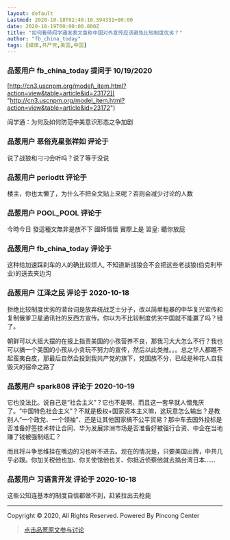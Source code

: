 ```yaml
---
layout: default
Lastmod: 2020-10-18T02:40:10.594331+00:00
date: 2020-10-19T00:00:00.000Z
title: "如何看待阎学通发表文章称中国对外宣传应该避免比较制度优劣？"
author: "fb_china_today"
tags: [媒体,共产党,美国,中国]
---
```



### 品葱用户 **fb_china_today** 提问于 10/19/2020
    
[http://cn3.uscnpm.org/model\_item.html?action=view&table=article&id=23172]( "http://cn3.uscnpm.org/model_item.html?action=view&table=article&id=23172")  
  
阎学通：为何及如何防范中美意识形态之争加剧
    
                

### 品葱用户 **恶俗克星张祥如** 评论于 
        
说了战狼和刁刁会听吗？说了等于没说
        
                

### 品葱用户 **periodtt** 评论于 
        
楼主，你也太懒了，为什么不把全文贴上来呢？否则会减少讨论的人数
        
                

### 品葱用户 **POOL_POOL** 评论于 
        
今時今日 發這種文無非是放不下 國師情懷 實際上是 習皇: 聽你放屁
        
                

### 品葱用户 **fb_china_today** 评论于 
        
这种给加速踩刹车的人的确比较烦人, 不知道新战狼会不会把这些老战狼(伯克利毕业)的送去夹边沟
        
                

### 品葱用户 **江泽之民** 评论于 2020-10-18
        
拒绝比较制度优劣的潜台词是放弃统战芝士分子，改以简单粗暴的中华复兴宣传和复制俄爹卫星通讯社的反西方宣传。你以为不比较制度优劣中国就不能赢了吗？错了。  
  
朝鲜可以大摇大摆的在报上指责美国的小孩营养不良，那我习大大怎么不行？我也可以搞一个美国的小孩从小贪玩不努力的宣传，然后以此类推。。。总之华人都瞧不起蛮夷白皮，那最后自然会投到我共产党的旗下，党国族不分，已经是种花人自我毁灭的宿命之路了
        
                

### 品葱用户 **spark808** 评论于 2020-10-19
        
它也没法比。说自己是“社会主义”？它也不是啊，而且这一套早就人憎鬼厌了。“中国特色社会主义”？不就是极权+国家资本主义嘛，这玩意怎么输出？是教别人“一个政党、一个领袖”、还是让其他国家搞不公平贸易？那中车去国外投标是否准备好签技术转让合同、华为发展非洲市场是否准备好被强行合资、中企在当地赚了钱被强制结汇？  
  
而且将斗争思维挂在嘴边的习也听不进去。现在的情况是，只要美国出牌，中共几乎必跟。你加关税他也加、你关使馆他也关、你抵近侦察他就去搞台湾日本......
        
                

### 品葱用户 **习语言开发** 评论于 2020-10-18
        
这些公知连基本的制度自信都做不到，赶紧拉出去枪毙  
  

* * *

  
Copyright © 2020, All Rights Reserved. Powered By Pincong Center
        
                





> [点击品葱原文参与讨论](https://pincong.rocks/question/32372)

